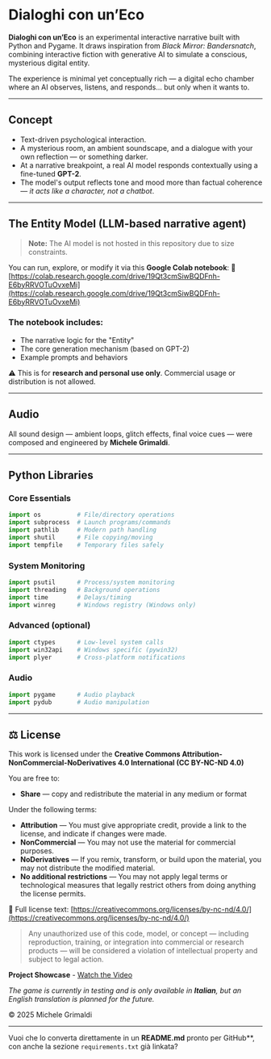 # Dialoghi con un’Eco

**Dialoghi con un’Eco** is an experimental interactive narrative built with Python and Pygame.
It draws inspiration from *Black Mirror: Bandersnatch*, combining interactive fiction with generative AI to simulate a conscious, mysterious digital entity.

The experience is minimal yet conceptually rich — a digital echo chamber where an AI observes, listens, and responds... but only when it wants to.

---

## Concept

* Text-driven psychological interaction.
* A mysterious room, an ambient soundscape, and a dialogue with your own reflection — or something darker.
* At a narrative breakpoint, a real AI model responds contextually using a fine-tuned **GPT-2**.
* The model's output reflects tone and mood more than factual coherence — *it acts like a character, not a chatbot*.

---

## The Entity Model (LLM-based narrative agent)

> **Note:** The AI model is not hosted in this repository due to size constraints.

You can run, explore, or modify it via this **Google Colab notebook**:
🔗 [https://colab.research.google.com/drive/19Qt3cmSiwBQDFnh-E6byRRVOTuOvxeMi](https://colab.research.google.com/drive/19Qt3cmSiwBQDFnh-E6byRRVOTuOvxeMi)

### The notebook includes:

* The narrative logic for the "Entity"
* The core generation mechanism (based on GPT-2)
* Example prompts and behaviors

⚠️ This is for **research and personal use only**. Commercial usage or distribution is not allowed.

---

## Audio

All sound design — ambient loops, glitch effects, final voice cues — were composed and engineered by **Michele Grimaldi**.

---

## Python Libraries

### Core Essentials

```python
import os          # File/directory operations  
import subprocess  # Launch programs/commands  
import pathlib     # Modern path handling  
import shutil      # File copying/moving  
import tempfile    # Temporary files safely  
```

### System Monitoring

```python
import psutil      # Process/system monitoring  
import threading   # Background operations  
import time        # Delays/timing  
import winreg      # Windows registry (Windows only)  
```

### Advanced (optional)

```python
import ctypes      # Low-level system calls  
import win32api    # Windows specific (pywin32)  
import plyer       # Cross-platform notifications  
```

### Audio

```python
import pygame      # Audio playback  
import pydub       # Audio manipulation  
```

---

## ⚖️ License

This work is licensed under the
**Creative Commons Attribution-NonCommercial-NoDerivatives 4.0 International (CC BY-NC-ND 4.0)**

You are free to:

* **Share** — copy and redistribute the material in any medium or format

Under the following terms:

* **Attribution** — You must give appropriate credit, provide a link to the license, and indicate if changes were made.
* **NonCommercial** — You may not use the material for commercial purposes.
* **NoDerivatives** — If you remix, transform, or build upon the material, you may not distribute the modified material.
* **No additional restrictions** — You may not apply legal terms or technological measures that legally restrict others from doing anything the license permits.

📄 Full license text: [https://creativecommons.org/licenses/by-nc-nd/4.0/](https://creativecommons.org/licenses/by-nc-nd/4.0/)

> Any unauthorized use of this code, model, or concept — including reproduction, training, or integration into commercial or research products — will be considered a violation of intellectual property and subject to legal action.

**Project Showcase** - [Watch the Video](https://drive.google.com/file/d/1_aOsyjw9U2sP4UoKko1HF1RCH5PD2LYW/view)

*The game is currently in testing and is only available in **Italian**, but an English translation is planned for the future.*

© 2025 Michele Grimaldi

---

Vuoi che lo converta direttamente in un **README.md** pronto per GitHub\*\*, con anche la sezione `requirements.txt` già linkata?

